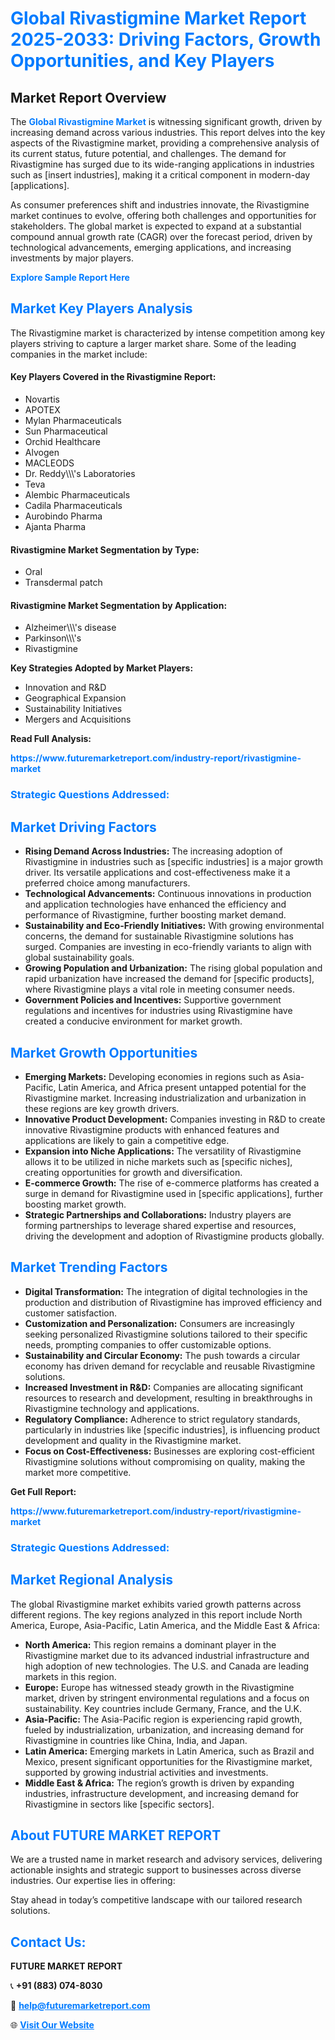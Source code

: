 <h1 style="color: #007BFF;">Global Rivastigmine Market Report 2025-2033: Driving Factors, Growth Opportunities, and Key Players</h1>

<section id="overview">
<h2>Market Report Overview</h2>
<p>The <a href="https://www.futuremarketreport.com/industry-report/rivastigmine-market" style="color: #007BFF; text-decoration: none;"><strong>Global Rivastigmine Market</strong></a> is witnessing significant growth, driven by increasing demand across various industries. This report delves into the key aspects of the Rivastigmine market, providing a comprehensive analysis of its current status, future potential, and challenges. The demand for Rivastigmine has surged due to its wide-ranging applications in industries such as [insert industries], making it a critical component in modern-day [applications].</p>
<p>As consumer preferences shift and industries innovate, the Rivastigmine market continues to evolve, offering both challenges and opportunities for stakeholders. The global market is expected to expand at a substantial compound annual growth rate (CAGR) over the forecast period, driven by technological advancements, emerging applications, and increasing investments by major players.</p>
</section>

<section id="overview">
<p><a href="https://www.futuremarketreport.com/request-sample/reportId=125857" style="color: #007BFF; text-decoration: none;"><strong>Explore Sample Report Here</strong></a></p>
</section>

<section id="key-players">
<h2 style="color: #007BFF;">Market Key Players Analysis</h2>
<p>The Rivastigmine market is characterized by intense competition among key players striving to capture a larger market share. Some of the leading companies in the market include:</p>
<h4>Key Players Covered in the Rivastigmine Report:</h4>
<ul><li>Novartis</li><li>APOTEX</li><li>Mylan Pharmaceuticals</li><li>Sun Pharmaceutical</li><li>Orchid Healthcare</li><li>Alvogen</li><li>MACLEODS</li><li>Dr. Reddy\\\&#039;s Laboratories</li><li>Teva</li><li>Alembic Pharmaceuticals</li><li>Cadila Pharmaceuticals</li><li>Aurobindo Pharma</li><li>Ajanta Pharma</li></ul>
<h4>Rivastigmine Market Segmentation by Type:</h4>
<ul><li>Oral</li><li>Transdermal patch</li></ul>

<h4>Rivastigmine Market Segmentation by Application:</h4>
<ul><li>Alzheimer\\\&#039;s disease</li><li>Parkinson\\\&#039;s</li><li>Rivastigmine</li></ul>
<p><strong>Key Strategies Adopted by Market Players:</strong></p>
<ul>
<li>Innovation and R&D</li>
<li>Geographical Expansion</li>
<li>Sustainability Initiatives</li>
<li>Mergers and Acquisitions</li>
</ul>
</section>

<section>
<p><strong>Read Full Analysis: </strong></p><a href="https://www.futuremarketreport.com/industry-report/rivastigmine-market" style="color: #007BFF; text-decoration: none;"><strong>https://www.futuremarketreport.com/industry-report/rivastigmine-market</strong></a>
<h3 style="color: #007BFF;">Strategic Questions Addressed:</h3>
</section>

<section id="driving-factors">
<h2 style="color: #007BFF;">Market Driving Factors</h2>
<ul>
<li><strong>Rising Demand Across Industries:</strong> The increasing adoption of Rivastigmine in industries such as [specific industries] is a major growth driver. Its versatile applications and cost-effectiveness make it a preferred choice among manufacturers.</li>
<li><strong>Technological Advancements:</strong> Continuous innovations in production and application technologies have enhanced the efficiency and performance of Rivastigmine, further boosting market demand.</li>
<li><strong>Sustainability and Eco-Friendly Initiatives:</strong> With growing environmental concerns, the demand for sustainable Rivastigmine solutions has surged. Companies are investing in eco-friendly variants to align with global sustainability goals.</li>
<li><strong>Growing Population and Urbanization:</strong> The rising global population and rapid urbanization have increased the demand for [specific products], where Rivastigmine plays a vital role in meeting consumer needs.</li>
<li><strong>Government Policies and Incentives:</strong> Supportive government regulations and incentives for industries using Rivastigmine have created a conducive environment for market growth.</li>
</ul>
</section>

<section id="growth-opportunities">
<h2 style="color: #007BFF;">Market Growth Opportunities</h2>
<ul>
<li><strong>Emerging Markets:</strong> Developing economies in regions such as Asia-Pacific, Latin America, and Africa present untapped potential for the Rivastigmine market. Increasing industrialization and urbanization in these regions are key growth drivers.</li>
<li><strong>Innovative Product Development:</strong> Companies investing in R&D to create innovative Rivastigmine products with enhanced features and applications are likely to gain a competitive edge.</li>
<li><strong>Expansion into Niche Applications:</strong> The versatility of Rivastigmine allows it to be utilized in niche markets such as [specific niches], creating opportunities for growth and diversification.</li>
<li><strong>E-commerce Growth:</strong> The rise of e-commerce platforms has created a surge in demand for Rivastigmine used in [specific applications], further boosting market growth.</li>
<li><strong>Strategic Partnerships and Collaborations:</strong> Industry players are forming partnerships to leverage shared expertise and resources, driving the development and adoption of Rivastigmine products globally.</li>
</ul>
</section>

<section id="trending-factors">
<h2 style="color: #007BFF;">Market Trending Factors</h2>
<ul>
<li><strong>Digital Transformation:</strong> The integration of digital technologies in the production and distribution of Rivastigmine has improved efficiency and customer satisfaction.</li>
<li><strong>Customization and Personalization:</strong> Consumers are increasingly seeking personalized Rivastigmine solutions tailored to their specific needs, prompting companies to offer customizable options.</li>
<li><strong>Sustainability and Circular Economy:</strong> The push towards a circular economy has driven demand for recyclable and reusable Rivastigmine solutions.</li>
<li><strong>Increased Investment in R&D:</strong> Companies are allocating significant resources to research and development, resulting in breakthroughs in Rivastigmine technology and applications.</li>
<li><strong>Regulatory Compliance:</strong> Adherence to strict regulatory standards, particularly in industries like [specific industries], is influencing product development and quality in the Rivastigmine market.</li>
<li><strong>Focus on Cost-Effectiveness:</strong> Businesses are exploring cost-efficient Rivastigmine solutions without compromising on quality, making the market more competitive.</li>
</ul>
</section>

<section>
<p><strong>Get Full Report: </strong></p><a href="https://www.futuremarketreport.com/industry-report/rivastigmine-market" style="color: #007BFF; text-decoration: none;"><strong>https://www.futuremarketreport.com/industry-report/rivastigmine-market</strong></a>
<h3 style="color: #007BFF;">Strategic Questions Addressed:</h3>
</section>


<section id="regional-analysis">
<h2 style="color: #007BFF;">Market Regional Analysis</h2>
<p>The global Rivastigmine market exhibits varied growth patterns across different regions. The key regions analyzed in this report include North America, Europe, Asia-Pacific, Latin America, and the Middle East & Africa:</p>
<ul>
<li><strong>North America:</strong> This region remains a dominant player in the Rivastigmine market due to its advanced industrial infrastructure and high adoption of new technologies. The U.S. and Canada are leading markets in this region.</li>
<li><strong>Europe:</strong> Europe has witnessed steady growth in the Rivastigmine market, driven by stringent environmental regulations and a focus on sustainability. Key countries include Germany, France, and the U.K.</li>
<li><strong>Asia-Pacific:</strong> The Asia-Pacific region is experiencing rapid growth, fueled by industrialization, urbanization, and increasing demand for Rivastigmine in countries like China, India, and Japan.</li>
<li><strong>Latin America:</strong> Emerging markets in Latin America, such as Brazil and Mexico, present significant opportunities for the Rivastigmine market, supported by growing industrial activities and investments.</li>
<li><strong>Middle East & Africa:</strong> The region’s growth is driven by expanding industries, infrastructure development, and increasing demand for Rivastigmine in sectors like [specific sectors].</li>
</ul>
</section>

<footer>
<h2 style="color: #007BFF;">About FUTURE MARKET REPORT</h2>
<p>We are a trusted name in market research and advisory services, delivering actionable insights and strategic support to businesses across diverse industries. Our expertise lies in offering:</p>

<p>Stay ahead in today’s competitive landscape with our tailored research solutions.</p>

<h2 style="color: #007BFF;">Contact Us:</h2>
<p><strong>FUTURE MARKET REPORT</strong></p>
<p>📞 <strong>+91 (883) 074-8030</strong></p>
<p>📧 <strong><a href="mailto:help@futuremarketreport.com" style="color: #007BFF;">help@futuremarketreport.com</a></strong></p>
<p>🌐 <strong><a href="https://www.futuremarketreport.com/" style="color: #007BFF;">Visit Our Website</a></strong></p>
</footer>